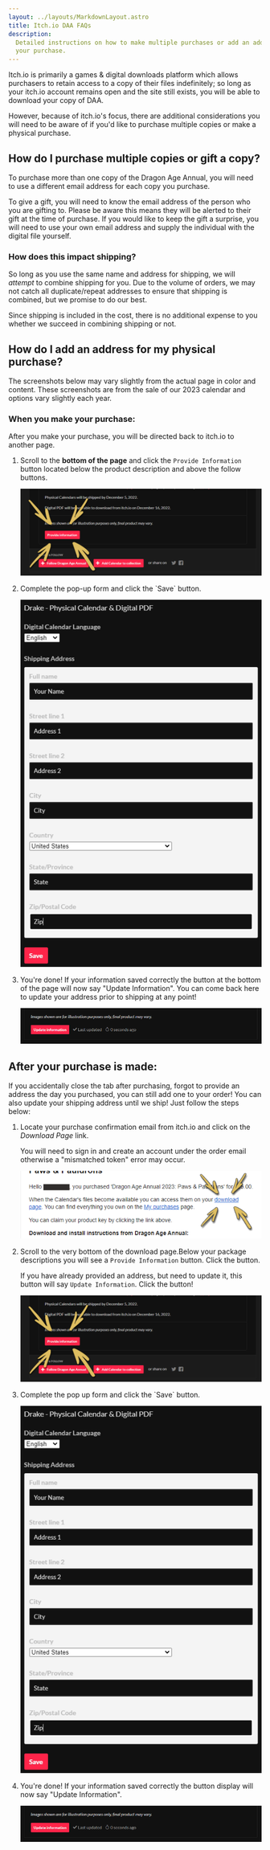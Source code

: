 ```yaml
---
layout: ../layouts/MarkdownLayout.astro
title: Itch.io DAA FAQs
description:
  Detailed instructions on how to make multiple purchases or add an address to
  your purchase.
---
```


Itch.io is primarily a games & digital downloads platform which allows
purchasers to retain access to a copy of their files indefinitely; so long as
your itch.io account remains open and the site still exists, you will be able to
download your copy of DAA.

However, because of itch.io's focus, there are additional considerations you
will need to be aware of if you'd like to purchase multiple copies or make a
physical purchase.

## How do I purchase multiple copies or gift a copy?

To purchase more than one copy of the Dragon Age Annual, you will need to use a
different email address for each copy you purchase.

To give a gift, you will need to know the email address of the person who you
are gifting to. Please be aware this means they will be alerted to their gift at
the time of purchase. If you would like to keep the gift a surprise, you will
need to use your own email address and supply the individual with the digital
file yourself.

### How does this impact shipping?

So long as you use the same name and address for shipping, we will _attempt_ to
combine shipping for you. Due to the volume of orders, we may not catch all
duplicate/repeat addresses to ensure that shipping is combined, but we promise
to do our best.

Since shipping is included in the cost, there is no additional expense to you
whether we succeed in combining shipping or not.

## How do I add an address for my physical purchase?

<p role="note">The screenshots below may vary slightly from the actual page in
color and content. These screenshots are from the sale of our 2023
calendar and options vary slightly each year.</p>

### When you make your purchase:

After you make your purchase, you will be directed back to itch.io to another
page.

<ol>

<li>

Scroll to the **bottom of the page** and click the `Provide Information` button
located below the product description and above the follow buttons.

![screenshot of "Provide Information" button](../assets/img/itchio/step2.png)

</li>

<li>Complete the pop-up form and click the `Save` button.

![screenshot of the modal pop-up which collects information on options and addresses](../assets/img/itchio/step3.png)

</li>

<li>You're done! If your information saved correctly the button at the bottom of
   the page will now say "Update Information". You can come back here to update
   your address prior to shipping at any point!

![screenshot of the "Update Information" button](../assets/img/itchio/step4.png)

</li>
</ol>

## After your purchase is made:

If you accidentally close the tab after purchasing, forgot to provide an address
the day you purchased, you can still add one to your order! You can also update
your shipping address until we ship! Just follow the steps below:

<ol>
<li>

Locate your purchase confirmation email from itch.io and click on the _Download
Page_ link.

</li>

<p role="note">You will need to sign in and create an account under the order email otherwise a "mismatched token" error may occur.</p>

![screenshot of an email with the link](../assets/img/itchio/step1.png)

<li>

Scroll to the very bottom of the download page.Below your package descriptions
you will see a `Provide Information` button. Click the button.

</li>

<p role="note">If you have already provided an address, but need to update it, this button will say <code>Update Information</code>. Click the button!</p>

![screenshot of "Provide Information" button](../assets/img/itchio/step2.png)

<li>Complete the pop up form and click the `Save` button.

![screenshot of the modal pop-up which collects information on options and addresses](../assets/img/itchio/step3.png)

</li>
<li>You're done! If your information saved correctly the button display will now
   say "Update Information".

![screenshot of the "Update Information" button](../assets/img/itchio/step4.png)</li>

</ol>
